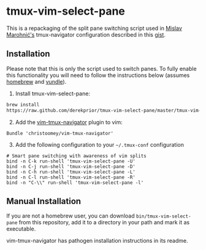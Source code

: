# tmux-vim-select-pane

This is a repackaging of the split pane switching script used in
[Mislav Marohnić's][mislav] tmux-navigator configuration described in this
[gist][gist].

## Installation

Please note that this is only the script used to switch panes. To fully enable
this functionality you will need to follow the instructions below (assumes
[homebrew][brew] and [vundle][vundle]).

1. Install tmux-vim-select-pane:
```bash
brew install
https://raw.github.com/derekprior/tmux-vim-select-pane/master/tmux-vim-select-pane.rb
```

2. Add the [vim-tmux-navigator][navigator] plugin to vim:
```vim
Bundle 'christoomey/vim-tmux-navigator'
```

3. Add the following configuration to your `~/.tmux-conf` configuration
```tmux
# Smart pane switching with awareness of vim splits
bind -n C-k run-shell 'tmux-vim-select-pane -U'
bind -n C-j run-shell 'tmux-vim-select-pane -D'
bind -n C-h run-shell 'tmux-vim-select-pane -L'
bind -n C-l run-shell 'tmux-vim-select-pane -R'
bind -n "C-\\" run-shell 'tmux-vim-select-pane -l'
```

## Manual Installation

If you are not a homebrew user, you can download `bin/tmux-vim-select-pane` from
this repository, add it to a directory in your path and mark it as executable.

vim-tmux-navigator has pathogen installation instructions in its readme.

[mislav]:http://mislav.uniqpath.com/
[gist]:https://gist.github.com/mislav/5189704
[brew]:https://github.com/mxcl/homebrew/
[vundle]:https://github.com/gmarik/vundle
[navigator]:https://github.com/christoomey/vim-tmux-navigator
